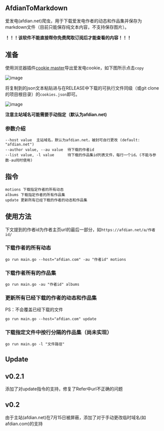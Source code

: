 ## AfdianToMarkdown

爱发电(afdian.net)爬虫，用于下载爱发电作者的动态和作品集并保存为markdown文件（目前只能保存纯文本内容，不支持保存图片）。

**！！！该软件不能直接帮你免费爬取订阅后才能查看的内容！！！**

## 准备

使用浏览器插件[cookie master](https://chromewebstore.google.com/detail/cookie-master/jahkihogapggenanjnlfdcbgmldngnfl)导出爱发电cookie，如下图所示点击`copy`

![image](https://github.com/user-attachments/assets/d27b0f59-95c0-4080-97b9-d544d5424a33)

将复制到的json文本粘贴进与在RELEASE中下载的可执行文件同级（或git clone的项目根目录）的`cookies.json`即可。

![image](https://github.com/user-attachments/assets/3c9a4a26-fa94-4c38-a69d-359a536446b1)

**注意主站域名可能需要手动指定（默认为afdian.net)**

### 参数介绍

```
--host value  主站域名，默认为afdian.net，被封可自行更改 (default: "afdian.net")
--author value, --au value  待下载的作者id
--list value, -l value      待下载的作品集id列表文件，每行一个id。(不能与参数-au同时使用)
```

## 指令

```
motions 下载指定作者的所有动态
albums 下载指定作者的所有作品集
update 更新所有已经下载的作者的动态和作品集
```

## 使用方法

下文提到的作者id为作者主页url的最后一部分，如`https://afdian.net/a/作者id/`

### 下载作者的所有动态

```shell
go run main.go --host="afdian.com" -au "作者id" motions
```

### 下载作者所有的作品集

```shell
go run main.go -au "作者id" albums
```

### 更新所有已经下载的作者的动态和作品集
PS：不会覆盖已经下载的文件

```shell
go run main.go --host="afdian.com" update
```

### 下载指定文件中按行分隔的作品集（尚未实现）

```shell
go run main.go -l "文件路径"
```

## Update

## v0.2.1

添加了对update指令的支持，修复了Refer中url不正确的问题

## v0.2
由于主站(afdian.net)在7月15日被屏蔽，添加了对于手动更改临时域名(如afdian.com)的支持
